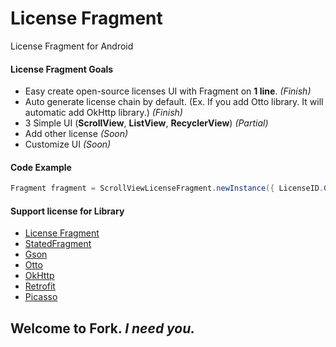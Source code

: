 # License Fragment
License Fragment for Android

#### License Fragment Goals
* Easy create open-source licenses UI with Fragment on **1 line**. *(Finish)*
* Auto generate license chain by default. (Ex. If you add Otto library. It will automatic add OkHttp library.) *(Finish)*
* 3 Simple UI (**ScrollView**, **ListView**, **RecyclerView**) *(Partial)*
* Add other license *(Soon)*
* Customize UI *(Soon)*

#### Code Example
```java
Fragment fragment = ScrollViewLicenseFragment.newInstance({ LicenseID.GSON, LicenseID.RETROFIT });
```

#### Support license for Library
* [License Fragment](https://github.com/first087/Android-License-Fragment)
* [StatedFragment](https://github.com/nuuneoi/StatedFragment)
* [Gson](https://github.com/google/gson)
* [Otto](http://square.github.io/otto/)
* [OkHttp](http://square.github.io/okhttp/)
* [Retrofit](http://square.github.io/retrofit/)
* [Picasso](http://square.github.io/picasso/)

## Welcome to Fork. *I need you.*
